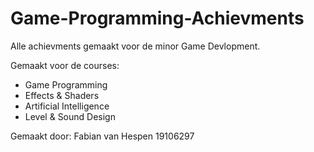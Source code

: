 # Game-Programming-Achievments
Alle achievments gemaakt voor de minor Game Devlopment.

Gemaakt voor de courses:
- Game Programming
- Effects & Shaders
- Artificial Intelligence
- Level & Sound Design

Gemaakt door:
Fabian van Hespen
19106297
